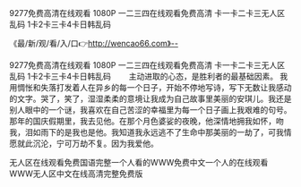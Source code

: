 9277免费高清在线观看 1080P
一二三四在线观看免费高清
卡一卡二卡三无人区乱码
1卡2卡三卡4卡日韩乱码


《最/新/观/看/入/口👉http://wencao66.com》--

9277免费高清在线观看 1080P
一二三四在线观看免费高清
卡一卡二卡三无人区乱码
1卡2卡三卡4卡日韩乱码
　　主动进取的心态，是胜利者的最基础因素。
我用惆怅和失落打发着人在异乡的每一个日子，开始不停地写诗，写下无数让我感动的文字。哭了，笑了，湿湿柔柔的意境让我成为自己故事里美丽的安琪儿。我还是别人眼中的一个谜，我喜欢在自己苦涩的幸福里为每一个日子画上我艰难的句号。那年的国庆假期里，我去见他。在那个月色婆娑的夜晚，他深情地拥我如怀，吻我，泪如雨下的是我也是他。我知道我永远逃不了生命中那美丽的一劫了，可我情愿就此沉沦，宁可万劫不复。因为我爱他。





无人区在线观看免费国语完整一个人看的WWW免费中文一个人的在线观看WWW无人区中文在线高清完整免费版
